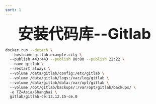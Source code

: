 ```yaml
---
sort: 1
---
```




<center><font size='50'><b>安装代码库--Gitlab</b></font></center>









```bash
docker run --detach \
  --hostname gitlab.example.city \
  --publish 443:443 --publish 80:80 --publish 22:22 \
  --name gitlab \
  --restart always \
  --volume /data/gitlab/config:/etc/gitlab \
  --volume /data/gitlab/logs:/var/log/gitlab \
  --volume /data/gitlab/data:/var/opt/gitlab \
  --volume /opt/gitlab/backups/:/var/opt/gitlab/backups/ \
  -e TZ=Asia/Shanghai \
  gitlab/gitlab-ce:13.12.15-ce.0
```



